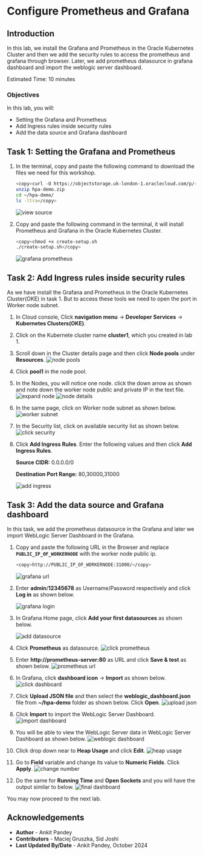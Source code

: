 # Configure Prometheus and Grafana 

## Introduction

In this lab, we install the Grafana and Prometheus in the Oracle Kubernetes Cluster and then we add the security rules to access the prometheus and grafana through browser. Later, we add prometheus datasource in grafana dashboard and import the weblogic server dashboard.

Estimated Time: 10 minutes

### Objectives

In this lab, you will:

* Setting the Grafana and Prometheus
* Add Ingress rules inside security rules
* Add the data source and Grafana dashboard



## Task 1: Setting the Grafana and Prometheus



1. In the terminal, copy and paste the following command to download the files we need for this workshop.
    ```bash
    <copy>curl -O https://objectstorage.uk-london-1.oraclecloud.com/p/-0WCMgxMeZ2w53UvRuto62ejubzxr3mP6yxU36CDk7-uYr7m1jKh4RtH7az-Jwe6/n/lrv4zdykjqrj/b/ankit-bucket/o/hpa-demo.zip
    unzip hpa-demo.zip
    cd ~/hpa-demo/
    ls -ltra</copy>
    ```

    ![view source](images/view-source.png)

2. Copy and paste the following command in the terminal, it will install Prometheus and Grafana in the Oracle Kubernetes Cluster.
    ```bash
    <copy>chmod +x create-setup.sh
    ./create-setup.sh</copy>
    ```

    ![grafana prometheus](images/grafana-prometheus.png)


## Task 2: Add Ingress rules inside security rules

As we have install the Grafana and Prometheus in the Oracle Kubernetes Cluster(OKE) in task 1. But to access these tools we need to open the port in Worker node subnet.

1. In Cloud console, Click **navigation menu** -> **Developer Services** -> **Kubernetes Clusters(OKE)**.

2. Click on the Kubernete cluster name **cluster1**, which you created in lab 1.

3. Scroll down in the Cluster details page and then click **Node pools** under **Resources**.
    ![node pools](images/node-pools.png)

4. Click **pool1** in the node pool.

5. In the Nodes, you will notice one node. click the down arrow as shown and note down the worker node public and private IP in the text file. 
    ![expand node](images/expand-node.png)
    ![node details](images/node-details.png)

6. In the same page, click on Worker node subnet as shown below.
    ![worker subnet](images/worker-subnet.png)

7. In the Security list, click on available security list as shown below.
    ![click security](images/click-security.png)

8. Click **Add Ingress Rules**. Enter the following values and then click **Add Ingress Rules**.

    **Source CIDR:**                0.0.0.0/0

    **Destination Port Range:**     80,30000,31000

    ![add ingress](images/add-ingress.png)

## Task 3: Add the data source and Grafana dashboard

In this task, we add the prometheus datasource in the Grafana and later we import WebLogic Server Dashboard in the Grafana.

1. Copy and paste the following URL in the Browser and replace **`PUBLIC_IP_OF_WORKERNODE`** with the worker node public ip. 

    ```bash
    <copy>http://PUBLIC_IP_OF_WORKERNODE:31000/</copy>
    ```

    ![grafana url](images/grafana-url.png)

2. Enter **admin**/**12345678** as Username/Password respectively and click **Log in** as shown below.

    ![grafana login](images/grafana-login.png)

3. In Grafana Home page, click **Add your first datasources** as shown below.

    ![add datasource](images/add-datasource.png)

4. Click **Prometheus** as datasource.
    ![click prometheus](images/click-prometheus.png)

5. Enter **http://prometheus-server:80** as URL and click **Save & test** as shown below.
    ![prometheus url](images/prometheus-url.png)

6. In Grafana, click **dashboard icon** -> **Import** as shown below.
    ![click dashboard](images/click-dashboard.png)

7. Click **Upload JSON file** and then select the **weblogic_dashboard.json** file from **~/hpa-demo** folder as shown below. Click **Open**.
    ![upload json](images/upload-json.png)

8. Click **Import** to import the WebLogic Server Dashboard.
    ![import dashboard](images/import-dashboard.png)

9. You will be able to view the WebLogic Server data in WebLogic Server Dashboard as shown below. 
    ![weblogic dashboard](images/weblogic-dashboard.png)

10. Click drop down near to **Heap Usage** and click **Edit**.
    ![heap usage](images/heap-usage.png)

11. Go to **Field** variable and change its value to **Numeric Fields**. Click **Apply**.
    ![change number](images/change-number.png)

12. Do the same for **Running Time** and **Open Sockets** and you will have the output similar to below.
    ![final dashboard](images/final-dashboard.png)

You may now proceed to the next lab.

## Acknowledgements
* **Author** -  Ankit Pandey
* **Contributors** - Maciej Gruszka, Sid Joshi
* **Last Updated By/Date** - Ankit Pandey, October 2024
